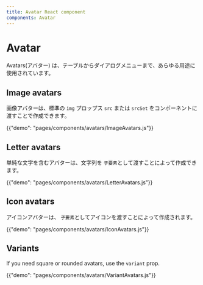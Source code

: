 ```yaml
---
title: Avatar React component
components: Avatar
---
```


# Avatar

<p class="description">Avatars(アバター) は、テーブルからダイアログメニューまで、あらゆる用途に使用されています。</p>

## Image avatars

画像アバターは、標準の `img` プロップス `src` または `srcSet` をコンポーネントに渡すことで作成できます。

{{"demo": "pages/components/avatars/ImageAvatars.js"}}

## Letter avatars

単純な文字を含むアバターは、文字列を `子要素`として渡すことによって作成できます。

{{"demo": "pages/components/avatars/LetterAvatars.js"}}

## Icon avatars

アイコンアバターは、 `子要素`としてアイコンを渡すことによって作成されます。

{{"demo": "pages/components/avatars/IconAvatars.js"}}

## Variants

If you need square or rounded avatars, use the `variant` prop.

{{"demo": "pages/components/avatars/VariantAvatars.js"}}